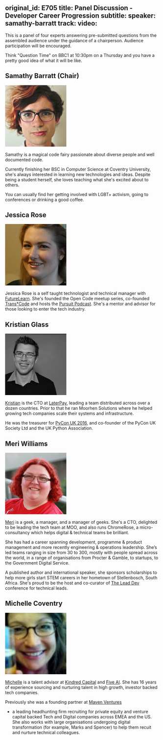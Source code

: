 original_id: E705
title: Panel Discussion - Developer Career Progression
subtitle: 
speaker: samathy-barratt
track: 
video:
---
This is a panel of four experts answering pre-submitted questions from the assembled audience under the guidance of a chairperson. Audience participation will be encouraged.

Think "Question Time" on BBC1 at 10:30pm on a Thursday and you have a pretty good idea of what it will be like.

## Samathy Barratt (Chair)

<img class="avatar" src="/static/img/panel-portraits/samathy.jpg" alt="Samathy Barratt" />

Samathy is a magical code fairy passionate about diverse people and well
documented code.

Currently finishing her BSC in Computer Science at Coventry University, she's
always interested in learning new technologies and ideas. Despite being a
student herself, she loves teaching what she's excited about to others.

You can usually find her getting involved with LGBT+ activism, going to
conferences or drinking a good coffee.

## Jessica Rose

<img class="avatar" src="/static/img/panel-portraits/jessica_rose.jpg" alt="Jessica Rose" />

Jessica Rose is a self taught technologist and technical manager with
[FutureLearn](https://www.futurelearn.com/). She's founded the Open Code meetup
series, co-founded [Trans*Code](http://trans-code.org/) and hosts the
[Pursuit Podcast](http://pursuit.tech). She's a mentor and advisor for those
looking to enter the tech industry.

## Kristian Glass

<img class="avatar" src="/static/img/panel-portraits/kristian.jpg" alt="Kristian Glass" />

[Kristian](https://www.doismellburning.co.uk/) is the CTO at
[LaterPay](https://www.laterpay.net/), leading a team distributed across over a
dozen countries. Prior to that he ran Moorhen Solutions where he helped growing
tech companies scale their systems and infrastructure.

He was the treasurer for [PyCon UK 2016](http://2016.pyconuk.org/), and
co-founder of the PyCon UK Society Ltd and the UK Python Association.

## Meri Williams

<img class="avatar" src="/static/img/panel-portraits/meri.jpg" alt="Meri Williams" />

[Meri](https://twitter.com/Geek_Manager) is a geek, a manager, and a manager of
geeks. She's a CTO, delighted to be leading the tech team at MOO, and also runs
ChromeRose, a micro-consultancy which helps digital & technical teams be
brilliant.

She has had a career spanning development, programme & product management and
more recently engineering & operations leadership. She’s led teams ranging in
size from 30 to 300, mostly with people spread across the world, in a range of
organisations from Procter & Gamble, to startups, to the Government Digital
Service.

A published author and international speaker, she sponsors scholarships to help
more girls start STEM careers in her hometown of Stellenbosch, South Africa.
She's proud to be the host and co-curator of [The Lead Dev](https://upcoming.theleaddeveloper.com/) conference for technical leads.

## Michelle Coventry

<img class="avatar" src="/static/img/panel-portraits/michelle.jpg" alt="Michelle Coventry" />

[Michelle](https://twitter.com/michcov) is a
talent advisor at [Kindred Capital](http://kindredcapital.vc/) and
[Five AI](http://www.five.ai/). She has 16 years of experience sourcing and
nurturing talent in high growth, investor backed tech companies.

Previously she was a founding partner at [Maven Ventures](http://www.mavenventures.com/)
- a leading headhunting firm recruiting for private equity and venture capital
backed Tech and Digital companies across EMEA and the US. She also works
with large organisations undergoing digital transformation (for example, Marks
and Spencer) to help them recuit and nurture technical colleagues. 

